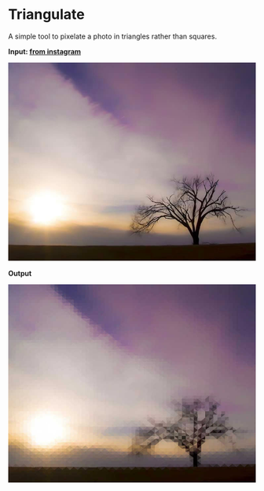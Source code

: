 # Triangulate

A simple tool to pixelate a photo in triangles rather than squares.

**Input: [from instagram](https://www.instagram.com/p/BTFxtEDF_pA/)**

![](./input.jpg)

**Output**

![](./output.jpg)


